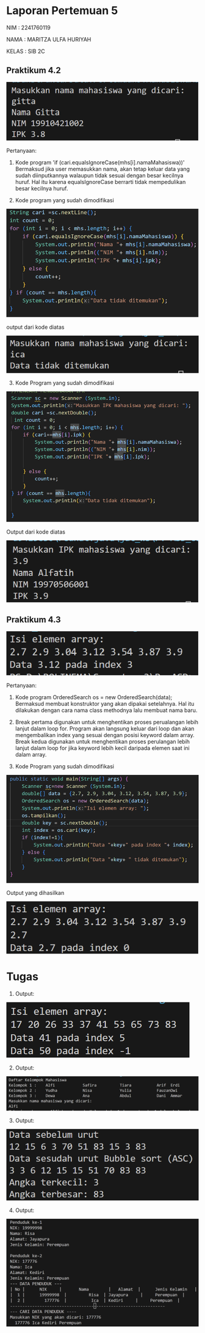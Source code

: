 # Laporan Pertemuan 5

NIM : 2241760119

NAMA : MARITZA ULFA HURIYAH

KELAS : SIB 2C

## Praktikum 4.2
<img src = "Praktikum 4.2.png">

Pertanyaan:
1. Kode program 
'if (cari.equalsIgnoreCase(mhs[i].namaMahasiswa))' 
Bermaksud jika user memasukkan nama, akan tetap keluar data yang sudah diinputkannya walaupun tidak sesuai dengan besar kecilnya huruf. Hal itu karena equalsIgnoreCase berrarti tidak mempedulikan besar kecilnya huruf.

2. Kode program yang sudah dimodifikasi 
<img src = "Pertanyaan 4.2.2.1.png">

output dari kode diatas

<img src = "Pertanyaan 4.2.2.2.png">

3. Kode Program yang sudah dimodifikasi
<img src = "Pertanyaan 4.2.3.1.png">

Output dari kode diatas

<img src = "Pertanyaan 4.2.3.2.png">



## Praktikum 4.3
<img src = "Praktikum 4.3.png">

Pertanyaan:
1. Kode program
OrderedSearch os = new OrderedSearch(data);
Bermaksud membuat konstruktor yang akan dipakai setelahnya. Hal itu dilakukan dengan cara nama class methodnya lalu membuat nama baru.

2. Break pertama digunakan untuk menghentikan proses perualangan lebih lanjut dalam loop for. Program akan langsung keluar dari loop dan akan mengembalikan index yang sesuai dengan posisi keyword dalam array.
Break kedua digunakan untuk menghentikan proses perulangan lebih lanjut dalam loop for jika keyword lebih kecil daripada elemen saat ini dalam array.

3. Kode Program yang sudah dimodifikasi
<img src = "Pertanyaan 4.3.3.1.png">

Output yang dihasilkan

<img src = "Pertanyaan 4.3.3.2.png">


#
# Tugas
1. Output:

<img src = "Tugas 1.png">


2. Output:

<img src = "Tugas 2.png">


3. Output:

<img src = "Tugas 3.png">


4. Output:

<img src = "Tugas 4.png">
